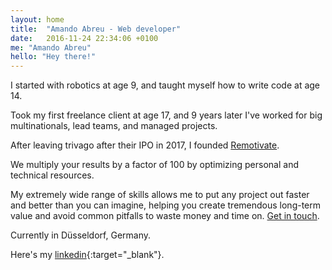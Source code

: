 ```yaml
---
layout: home
title:  "Amando Abreu - Web developer"
date:   2016-11-24 22:34:06 +0100
me: "Amando Abreu"
hello: "Hey there!"
---
```


I started with robotics at age 9, and taught myself how to write code at age 14.

Took my first freelance client at age 17, and 9 years later I've worked for big multinationals, lead teams, and managed projects.

After leaving trivago after their IPO in 2017, I founded <a href="https://remotivate.io/">Remotivate</a>.

We multiply your results by a factor of 100 by optimizing personal and technical resources.

My extremely wide range of skills allows me to put any project out faster and better than you can imagine, helping you create tremendous long-term value and avoid common pitfalls to waste money and time on. <a href="https://remotivate.io/">Get in touch</a>.

Currently in Düsseldorf, Germany.

Here's my [linkedin](https://www.linkedin.com/in/amandoabreu/){:target="_blank"}.
